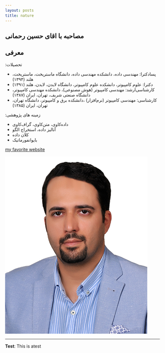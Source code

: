 ```yaml
---
layout: posts
title: nature
---
```


## مصاحبه با اقای حسین رحمانی
## معرفی
:تحصیلات
- پسادکترا: مهندسی داده، دانشکده مهندسی داده، دانشگاه ماستریخت، ماستریخت، هلند (۱۳۹۴)
- دکترا: علوم کامپیوتر، دانشکده علوم کامپیوتر، دانشگاه لایدن، لایدن، هلند (۱۳۹۱)
- کارشناسی‌ارشد: مهندسی کامپیوتر (هوش مصنوعی)، دانشکده مهندسی کامپیوتر، دانشگاه صنعتی شریف، تهران، ایران (۱۳۸۷)
- کارشناسی: مهندسی کامپیوتر (نرم‌افزار) ،دانشکده برق و کامپیوتر، دانشگاه تهران، تهران، ایران (۱۳۸۵)

:زمینه های پژوهشی
- داده‌کاوی، متن‌کاوی، گراف‌کاوی
- آنالیز داده، استخراج الگو
- کلان داده
- بایوانفورماتیک

[my favorite website](http://www.google.com)




![alt text](../assets/images/0.jpg "doctor hossein rahmani")

---
**Test**: This is atest
